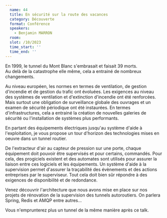 ```yaml
---
  name: 44
  title: En sécurité sur la route des vacances
  category: Découverte
  format: Conférence
  speakers: 
    - Benjamin MARRON
  room: 
  slot: /10/2023
  time_start: ''
  time_end: ''
---
```

En 1999, le tunnel du Mont Blanc s'embrasait et faisait 39 morts.\
Au delà de la catastrophe elle même, cela a entrainé de nombreux changements.

Au niveau européen, les normes en termes de ventilation, de gestion d'incendie et de gestion du trafic ont évoluées. Les exigences au niveau des systèmes de ventilation et d'extinction d'incendie ont été renforcées. Mais surtout une obligation de surveillance globale des ouvrages et un examen de sécurité périodique ont été instaurées. En termes d'infrastructures, cela a entrainé la création de nouvelles galeries de sécurité ou l'installation de systèmes plus performants.

En partant des équipements électriques jusqu'au système d'aide à l'exploitation, je vous propose un tour d'horizon des technologies mises en oeuvre dans un tunnel routier.

De l'extracteur d'air au capteur de pression sur une porte, chaque équipement doit pouvoir être supervisés et pour certains, commandés.
Pour cela, des progiciels existent et des automates sont utilisés pour assurer la liaison entre ces logiciels et les équipements. Un système d'aide à la supervision permet d'assurer la traçabilité des évènements et des actions entreprises par le superviseur. Tout cela doit bien sûr répondre à des exigences de disponibilité et de redondance.

Venez découvrir l'architecture que nous avons mise en place sur nos projets de rénovation de la supervision des tunnels autoroutiers. On parlera Spring, Redis et AMQP entre autres...

Vous n'emprunterez plus un tunnel de la même manière après ce talk.
